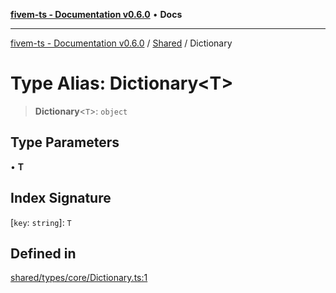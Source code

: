 [**fivem-ts - Documentation v0.6.0**](../../../README.md) • **Docs**

***

[fivem-ts - Documentation v0.6.0](../../../README.md) / [Shared](../README.md) / Dictionary

# Type Alias: Dictionary\<T\>

> **Dictionary**\<`T`\>: `object`

## Type Parameters

• **T**

## Index Signature

 \[`key`: `string`\]: `T`

## Defined in

[shared/types/core/Dictionary.ts:1](https://github.com/Purpose-Dev/fivem-ts/blob/main/src/shared/types/core/Dictionary.ts#L1)
